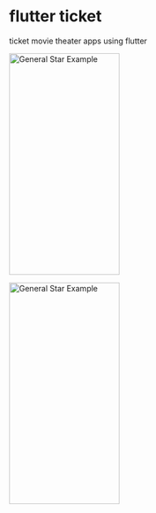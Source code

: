 # flutter ticket
ticket movie theater apps using flutter

<p align="left">
  <img src="https://i.ibb.co/d51xBC1/Get-Started-Page.png" alt="General Star Example" width="200" height="400"/>
</p>
<p align="left">
  <img src="https://i.ibb.co/d51xBC1/Get-Started-Page.png" alt="General Star Example" width="200" height="400"/>
</p>
